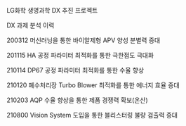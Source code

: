 LG화학 생명과학 DX 추진 프로젝트

DX 과제 분석 이력

200312 머신러닝을 통한 바이알제형 APV 양성 분별력 증대

201115 HA 공정 파라미터 최적화를 통한 극한점도 극대화

210114 DP67 공정 파라미터 최적화를 통한 수율 향상

210120 폐수처리장 Turbo Blower 최적화를 통한 에너지 효율 증대

210203 AQP 수율 향상을 통한 제품 경쟁력 확보(온산)

210800 Vision System 도입을 통한 블리스터링 불량 검출력 증대
